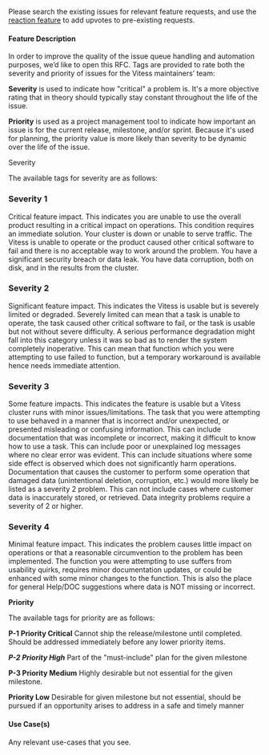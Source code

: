 Please search the existing issues for relevant feature requests, and use the [reaction feature](https://blog.github.com/2016-03-10-add-reactions-to-pull-requests-issues-and-comments/) to add upvotes to pre-existing requests.

#### Feature Description

In order to improve the quality of the issue queue handling and automation purposes, we’d like to open this RFC. Tags are provided to rate both the severity and priority of issues for the Vitess maintainers’ team:


**Severity** is used to indicate how "critical" a problem is. It's a more objective rating that in theory should typically stay constant throughout the life of the issue.

**Priority** is used as a project management tool to indicate how important an issue is for the current release, milestone, and/or sprint. Because it's used for planning, the priority value is more likely than severity to be dynamic over the life of the issue.

Severity

The available tags for severity are as follows:

### Severity 1

Critical feature impact. This indicates you are unable to use the overall product resulting in a critical impact on operations. This condition requires an immediate solution. Your cluster is down or unable to serve traffic. The Vitess is unable to operate or the product caused other critical software to fail and there is no acceptable way to work around the problem. You have a significant security breach or data leak. You have data corruption, both on disk, and in the results from the cluster. 

### Severity 2

Significant feature impact. This indicates the Vitess is usable but is severely limited or degraded. Severely limited can mean that a task is unable to operate, the task caused other critical software to fail, or the task is usable but not without severe difficulty.
A serious performance degradation might fall into this category unless it was so bad as to render the system completely inoperative. This can mean that function which you were attempting to use failed to function, but a temporary workaround is available hence needs immediate attention.

### Severity 3

Some feature impacts. This indicates the feature is usable but a Vitess cluster runs with minor issues/limitations. The task that you were attempting to use behaved in a manner that is incorrect and/or unexpected, or presented misleading or confusing information.
This can include documentation that was incomplete or incorrect, making it difficult to know how to use a task. This can include poor or unexplained log messages where no clear error was evident. This can include situations where some side effect is observed which does not significantly harm operations.
Documentation that causes the customer to perform some operation that damaged data (unintentional deletion, corruption, etc.) would more likely be listed as a severity 2 problem.
This can not include cases where customer data is inaccurately stored, or retrieved. Data integrity problems require a severity of 2 or higher.

### Severity 4

Minimal feature impact. This indicates the problem causes little impact on operations or that a reasonable circumvention to the problem has been implemented.
The function you were attempting to use suffers from usability quirks, requires minor documentation updates, or could be enhanced with some minor changes to the function.
This is also the place for general Help/DOC suggestions where data is NOT missing or incorrect.


**Priority**

The available tags for priority are as follows:

**P-1 Priority Critical**
Cannot ship the release/milestone until completed.
Should be addressed immediately before any lower priority items.

**_P-2 Priority High_**
Part of the "must-include" plan for the given milestone

**P-3 Priority Medium**
Highly desirable but not essential for the given milestone.

**Priority Low**
Desirable for given milestone but not essential, should be pursued if an opportunity arises to address in a safe and timely manner



#### Use Case(s)

Any relevant use-cases that you see.

